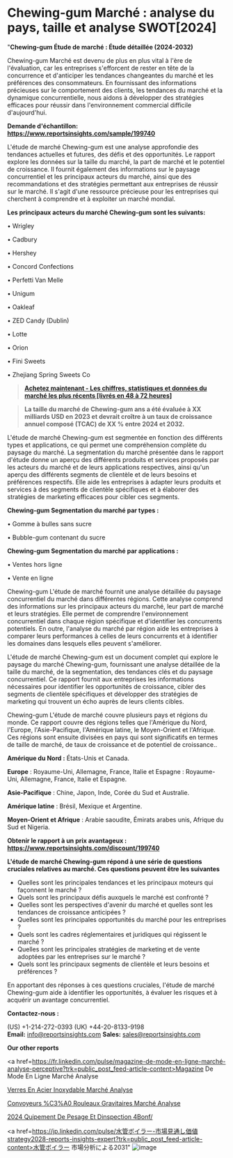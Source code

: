 # Chewing-gum Marché : analyse du pays, taille et analyse SWOT[2024]

"<strong>Chewing-gum Étude de marché : Étude détaillée (2024-2032)</strong>

Chewing-gum Marché est devenu de plus en plus vital à l'ère de l'évaluation, car les entreprises s'efforcent de rester en tête de la concurrence et d'anticiper les tendances changeantes du marché et les préférences des consommateurs. En fournissant des informations précieuses sur le comportement des clients, les tendances du marché et la dynamique concurrentielle, nous aidons à développer des stratégies efficaces pour réussir dans l'environnement commercial difficile d'aujourd'hui.

<strong>Demande d'échantillon: <a href=https://www.reportsinsights.com/sample/199740>https://www.reportsinsights.com/sample/199740</a></strong>

L'étude de marché Chewing-gum est une analyse approfondie des tendances actuelles et futures, des défis et des opportunités. Le rapport explore les données sur la taille du marché, la part de marché et le potentiel de croissance. Il fournit également des informations sur le paysage concurrentiel et les principaux acteurs du marché, ainsi que des recommandations et des stratégies permettant aux entreprises de réussir sur le marché. Il s'agit d'une ressource précieuse pour les entreprises qui cherchent à comprendre et à exploiter un marché mondial.

<strong>Les principaux acteurs du marché Chewing-gum sont les suivants:</strong>

• Wrigley

• Cadbury

• Hershey

• Concord Confections

• Perfetti Van Melle

• Unigum

• Oakleaf

• ZED Candy (Dublin)

• Lotte

• Orion

• Fini Sweets

• Zhejiang Spring Sweets Co
<blockquote><a href=https://www.reportsinsights.com/buynow/199740><span style=text-decoration: underline;><strong>Achetez maintenant - Les chiffres, statistiques et données du marché les plus récents [livrés en 48 à 72 heures]</strong></span></a></blockquote>
<blockquote><span style=text-decoration: underline;><strong>La taille du marché de Chewing-gum ans a été évaluée à XX milliards USD en 2023 et devrait croître à un taux de croissance annuel composé (TCAC) de XX % entre 2024 et 2032.</strong></span></blockquote>
L'étude de marché Chewing-gum est segmentée en fonction des différents types et applications, ce qui permet une compréhension complète du paysage du marché. La segmentation du marché présentée dans le rapport d'étude donne un aperçu des différents produits et services proposés par les acteurs du marché et de leurs applications respectives, ainsi qu'un aperçu des différents segments de clientèle et de leurs besoins et préférences respectifs. Elle aide les entreprises à adapter leurs produits et services à des segments de clientèle spécifiques et à élaborer des stratégies de marketing efficaces pour cibler ces segments.

<strong>Chewing-gum Segmentation du marché par types :</strong>

• Gomme à bulles sans sucre

• Bubble-gum contenant du sucre

<strong>Chewing-gum Segmentation du marché par applications :</strong>

• Ventes hors ligne

• Vente en ligne

Chewing-gum L'étude de marché fournit une analyse détaillée du paysage concurrentiel du marché dans différentes régions. Cette analyse comprend des informations sur les principaux acteurs du marché, leur part de marché et leurs stratégies. Elle permet de comprendre l'environnement concurrentiel dans chaque région spécifique et d'identifier les concurrents potentiels. En outre, l'analyse du marché par région aide les entreprises à comparer leurs performances à celles de leurs concurrents et à identifier les domaines dans lesquels elles peuvent s'améliorer.

L'étude de marché Chewing-gum est un document complet qui explore le paysage du marché Chewing-gum, fournissant une analyse détaillée de la taille du marché, de la segmentation, des tendances clés et du paysage concurrentiel. Ce rapport fournit aux entreprises les informations nécessaires pour identifier les opportunités de croissance, cibler des segments de clientèle spécifiques et développer des stratégies de marketing qui trouvent un écho auprès de leurs clients cibles.

Chewing-gum L'étude de marché couvre plusieurs pays et régions du monde. Ce rapport couvre des régions telles que l'Amérique du Nord, l'Europe, l'Asie-Pacifique, l'Amérique latine, le Moyen-Orient et l'Afrique. Ces régions sont ensuite divisées en pays qui sont significatifs en termes de taille de marché, de taux de croissance et de potentiel de croissance..

<strong>Amérique du Nord :</strong> États-Unis et Canada.

<strong>Europe</strong> : Royaume-Uni, Allemagne, France, Italie et Espagne : Royaume-Uni, Allemagne, France, Italie et Espagne.

<strong>Asie-Pacifique</strong> : Chine, Japon, Inde, Corée du Sud et Australie.

<strong>Amérique latine</strong> : Brésil, Mexique et Argentine.

<strong>Moyen-Orient et Afrique</strong> : Arabie saoudite, Émirats arabes unis, Afrique du Sud et Nigeria.

<strong>Obtenir le rapport à un prix avantageux : <a href=https://www.reportsinsights.com/discount/199740>https://www.reportsinsights.com/discount/199740</a></strong>

<strong>L'étude de marché Chewing-gum répond à une série de questions cruciales relatives au marché. Ces questions peuvent être les suivantes</strong>
<ul>
  <li>Quelles sont les principales tendances et les principaux moteurs qui façonnent le marché ?</li>
  <li>Quels sont les principaux défis auxquels le marché est confronté ?</li>
  <li>Quelles sont les perspectives d'avenir du marché et quelles sont les tendances de croissance anticipées ?</li>
  <li>Quelles sont les principales opportunités du marché pour les entreprises ?</li>
  <li>Quels sont les cadres réglementaires et juridiques qui régissent le marché ?</li>
  <li>Quelles sont les principales stratégies de marketing et de vente adoptées par les entreprises sur le marché ?</li>
  <li>Quels sont les principaux segments de clientèle et leurs besoins et préférences ?</li>
</ul>
En apportant des réponses à ces questions cruciales, l'étude de marché Chewing-gum aide à identifier les opportunités, à évaluer les risques et à acquérir un avantage concurrentiel.

<strong>Contactez-nous :</strong>

(US) +1-214-272-0393
(UK) +44-20-8133-9198
<strong>Email:</strong> <a>info@reportsinsights.com</a>
<strong>Sales:</strong> <a>sales@reportsinsights.com</a>

<strong>Our other reports</strong>

<a href=https://fr.linkedin.com/pulse/magazine-de-mode-en-ligne-marché-analyse-perceptive?trk=public_post_feed-article-content>Magazine De Mode En Ligne Marché Analyse</a>

<a href=https://www.linkedin.com/pulse/verres-en-acier-inoxydable-march%C3%A9-perspectives-hytmf/>Verres En Acier Inoxydable Marché Analyse</a>

<a href=https://www.linkedin.com/pulse/convoyeurs-%C3%A0-rouleaux-gravitaires-march%C3%A9-96aof/>Convoyeurs %C3%A0 Rouleaux Gravitaires Marché Analyse</a>

<a href=https://www.linkedin.com/pulse/2024-%C3%A9quipement-de-pesage-et-dinspection-4bonf/>2024 Quipement De Pesage Et Dinspection 4Bonf/</a>

<a href=https://jp.linkedin.com/pulse/水管ボイラー-市場見通し価値strategy2028-reports-insights-expert?trk=public_post_feed-article-content>水管ボイラー 市場分析による2031</a>"
![image](https://github.com/daminid12/RImarketTech/assets/158430485/a8d4d3e8-cf05-4643-b42b-210b1512b529)

